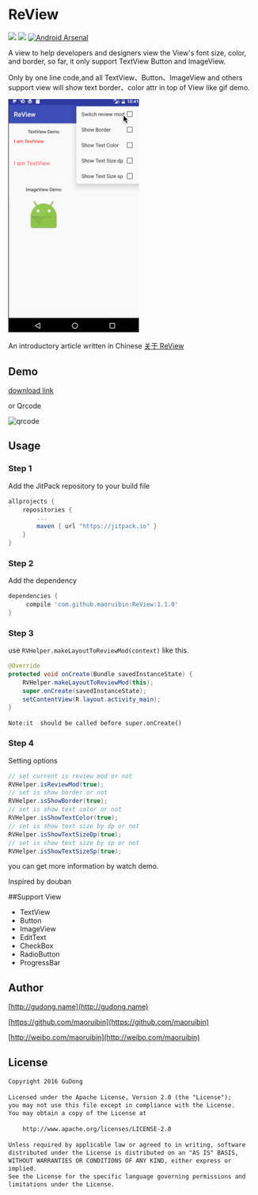 # ReView
[![](https://jitpack.io/v/maoruibin/ReView.svg)](https://jitpack.io/#maoruibin/ReView)
[![](https://img.shields.io/hexpm/l/plug.svg)](https://github.com/maoruibin/ReView/blob/master/LICENSE.txt)
[![Android Arsenal](https://img.shields.io/badge/Android%20Arsenal-ReView-brightgreen.svg?style=flat)](http://android-arsenal.com/details/1/4652)

A view to help developers and designers view the View's font size, color, and border, so far, it only support TextView Button and ImageView.

Only by one line code,and all TextView、Button、ImageView and others support view will show text border、color attr in top of View like gif demo.

<img src="files/review.gif" width="264">

An introductory article written in Chinese [关于 ReView](http://gudong.name/2016/11/07/about-review.html)

## Demo 

[download link](files/app-debug.apk)

or Qrcode

![qrcode](http://7xr9gx.com1.z0.glb.clouddn.com/fir-review.png)

## Usage
### Step 1
Add the JitPack repository to your build file
```groovy
allprojects {
	repositories {
		...
		maven { url "https://jitpack.io" }
	}
}
```

### Step 2
Add the dependency
```groovy
dependencies {
	 compile 'com.github.maoruibin:ReView:1.1.0'
}
```

### Step 3
use  `RVHelper.makeLayoutToReviewMod(context)` like this.

```java
@Override
protected void onCreate(Bundle savedInstanceState) {
    RVHelper.makeLayoutToReviewMod(this);
    super.onCreate(savedInstanceState);
    setContentView(R.layout.activity_main);
}
```

`Note:it  should be called before super.onCreate()`

### Step 4

Setting options 
 
```java
// set current is review mod or not
RVHelper.isReviewMod(true);
// set is show border or not 
RVHelper.isShowBorder(true);
// set is show text color or not
RVHelper.isShowTextColor(true);
// set is show text size by dp or not
RVHelper.isShowTextSizeDp(true);
// set is show text size by sp or not
RVHelper.isShowTextSizeSp(true);
```
you can get more information by watch demo.  


Inspired by douban 

##Support View

* TextView 
* Button 
* ImageView 
* EditText 
* CheckBox 
* RadioButton 
* ProgressBar


## Author
[http://gudong.name](http://gudong.name)

[https://github.com/maoruibin](https://github.com/maoruibin)


[http://weibo.com/maoruibin](http://weibo.com/maoruibin)


## License

    Copyright 2016 GuDong
    
    Licensed under the Apache License, Version 2.0 (the "License");
    you may not use this file except in compliance with the License.
    You may obtain a copy of the License at
    
        http://www.apache.org/licenses/LICENSE-2.0
    
    Unless required by applicable law or agreed to in writing, software
    distributed under the License is distributed on an "AS IS" BASIS,
    WITHOUT WARRANTIES OR CONDITIONS OF ANY KIND, either express or implied.
    See the License for the specific language governing permissions and
    limitations under the License.
